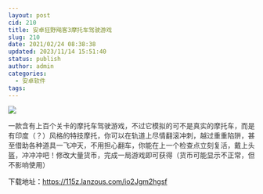 ```yaml
---
layout: post
cid: 210
title: 安卓狂野飚客3摩托车驾驶游戏
slug: 210
date: 2021/02/24 08:38:38
updated: 2023/11/14 15:51:40
status: publish
author: admin
categories: 
  - 安卓软件
tags: 
---
```



<div alt="潮男心博客 www.cnx0.com" >
				<p><span style="color: rgb(51, 51, 51); font-family: Arial, 微软雅黑, sans-serif;"><img src="https://www.115z.com/edit/php/upload/20210224/16140961777857.jpg"></span></p>
<p><span style="color: rgb(51, 51, 51); font-family: Arial, 微软雅黑, sans-serif;">一款含有上百个关卡的摩托车驾驶游戏，不过它模拟的可不是真实的摩托车，而是有印度（？）风格的特技摩托，你可以在轨道上尽情翻滚冲刺，越过重重陷阱，甚至借助各种道具一飞冲天，不用担心翻车，你能在上一个检查点立刻复活，戴上头盔，冲冲冲吧！修改大量货币，完成一局游戏即可获得（货币可能显示不正常，但不影响使用）</span></p>
<p>下载地址：<a href="https://115z.lanzous.com/io2Jgm2hgsf" target="_blank">https://115z.lanzous.com/io2Jgm2hgsf</a> </p>			</div>
			